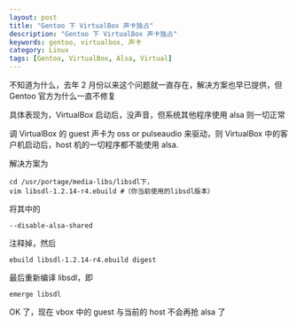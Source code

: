 ```yaml
---
layout: post
title: "Gentoo 下 VirtualBox 声卡独占"
description: "Gentoo 下 VirtualBox 声卡独占"
keywords: gentoo, virtualbox, 声卡
category: Linux
tags: [Gentoo, VirtualBox, Alsa, Virtual]
---
```


不知道为什么，去年 2 月份以来这个问题就一直存在，解决方案也早已提供，但 Gentoo 官方为什么一直不修复

具体表现为，VirtualBox 启动后，没声音，但系统其他程序使用 alsa 则一切正常

调 VirtualBox 的 guest 声卡为 oss or pulseaudio 来驱动，则 VirtualBox 中的客户机启动后，host 机的一切程序都不能使用 alsa.

<!-- more -->
解决方案为

    cd /usr/portage/media-libs/libsdl下，
    vim libsdl-1.2.14-r4.ebuild #（你当前使用的libsdl版本）

将其中的

    --disable-alsa-shared

注释掉，然后

    ebuild libsdl-1.2.14-r4.ebuild digest

最后重新编译 libsdl，即

    emerge libsdl

OK 了，现在 vbox 中的 guest 与当前的 host 不会再抢 alsa 了
